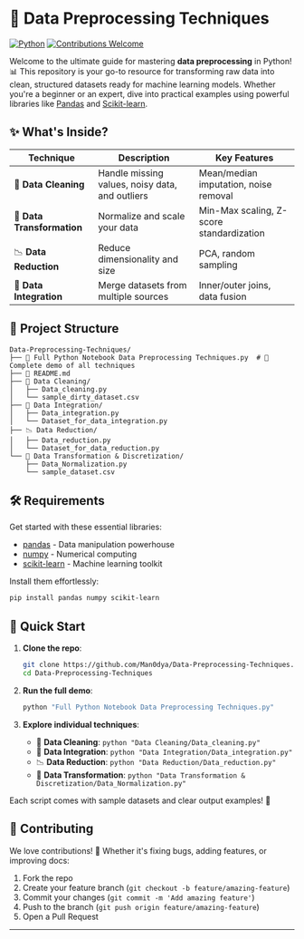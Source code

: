 # 🚀 Data Preprocessing Techniques

[![Python](https://img.shields.io/badge/Python-3.7+-blue.svg)](https://www.python.org/)
[![Contributions Welcome](https://img.shields.io/badge/Contributions-Welcome-brightgreen.svg)](https://github.com/Man0dya/Data-Preprocessing-Techniques/pulls)

Welcome to the ultimate guide for mastering **data preprocessing** in Python! 📊 This repository is your go-to resource for transforming raw data into clean, structured datasets ready for machine learning models. Whether you're a beginner or an expert, dive into practical examples using powerful libraries like [Pandas](https://pandas.pydata.org/) and [Scikit-learn](https://scikit-learn.org/).

## ✨ What's Inside?

| Technique | Description | Key Features |
|-----------|-------------|--------------|
| 🧹 **Data Cleaning** | Handle missing values, noisy data, and outliers | Mean/median imputation, noise removal |
| 🔄 **Data Transformation** | Normalize and scale your data | Min-Max scaling, Z-score standardization |
| 📉 **Data Reduction** | Reduce dimensionality and size | PCA, random sampling |
| 🔗 **Data Integration** | Merge datasets from multiple sources | Inner/outer joins, data fusion |

## 📁 Project Structure

```
Data-Preprocessing-Techniques/
├── 📄 Full Python Notebook Data Preprocessing Techniques.py  # 🎯 Complete demo of all techniques
├── 📖 README.md
├── 🧹 Data Cleaning/
│   ├── Data_cleaning.py
│   └── sample_dirty_dataset.csv
├── 🔗 Data Integration/
│   ├── Data_integration.py
│   └── Dataset_for_data_integration.py
├── 📉 Data Reduction/
│   ├── Data_reduction.py
│   └── Dataset_for_data_reduction.py
└── 🔄 Data Transformation & Discretization/
    ├── Data_Normalization.py
    └── sample_dataset.csv
```

## 🛠️ Requirements

Get started with these essential libraries:

- [pandas](https://pandas.pydata.org/) - Data manipulation powerhouse
- [numpy](https://numpy.org/) - Numerical computing
- [scikit-learn](https://scikit-learn.org/) - Machine learning toolkit

Install them effortlessly:

```bash
pip install pandas numpy scikit-learn
```

## 🚀 Quick Start

1. **Clone the repo**:
   ```bash
   git clone https://github.com/Man0dya/Data-Preprocessing-Techniques.git
   cd Data-Preprocessing-Techniques
   ```

2. **Run the full demo**:
   ```bash
   python "Full Python Notebook Data Preprocessing Techniques.py"
   ```

3. **Explore individual techniques**:
   - 🧹 **Data Cleaning**: `python "Data Cleaning/Data_cleaning.py"`
   - 🔗 **Data Integration**: `python "Data Integration/Data_integration.py"`
   - 📉 **Data Reduction**: `python "Data Reduction/Data_reduction.py"`
   - 🔄 **Data Transformation**: `python "Data Transformation & Discretization/Data_Normalization.py"`

Each script comes with sample datasets and clear output examples! 🎉

## 🤝 Contributing

We love contributions! 🌟 Whether it's fixing bugs, adding features, or improving docs:

1. Fork the repo
2. Create your feature branch (`git checkout -b feature/amazing-feature`)
3. Commit your changes (`git commit -m 'Add amazing feature'`)
4. Push to the branch (`git push origin feature/amazing-feature`)
5. Open a Pull Request

---

